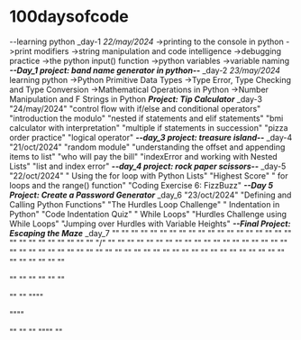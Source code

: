 # 100daysofcode
--learning python 
_day-1
  *22/may/2024*
  ->printing to the console in python
  ->print modifiers
  ->string manipulation and code intelligence
  ->debugging practice
  ->the python input() function
  ->python variables
  ->variable naming
  ***--Day_1 project: band name generator in python--***
_day-2
  *23/may/2024*
  learning python
  ->Python Primitive Data Types
  ->Type Error, Type Checking and Type Conversion
  ->Mathematical Operations in Python
  ->Number Manipulation and F Strings in Python
  ***Project: Tip Calculator***
 _day-3
  "24/may/2024"
  "control flow with if/else and conditional operators"
  "introduction the modulo"
  "nested if statements  and elif statements"
  "bmi calculator with interpretation"
  "multiple if statements in succession"
  "pizza order practice"
  "logical operator"
  ***--day_3 project: treasure island--***
_day-4
  "21/oct/2024"
  "random module"
  "understanding the offset and appending items to list"
  "who will pay the bill"
  "indexError and  working with Nested Lists"
  "list and index error"
  ***--day_4 project: rock paper scissors--***
_day-5
  "22/oct/2024"
  " Using the for loop with Python Lists"
  "Highest Score"
  " for loops and the range() function"
  "Coding Exercise 6: FizzBuzz"
  ***--Day 5 Project: Create a Password Generator***
_day_6
  "23/oct/2024"
  "Defining and Calling Python Functions"
  "The Hurdles Loop Challenge"
  " Indentation in Python"
  "Code Indentation Quiz"
  " While Loops"
  "Hurdles Challenge using While Loops"
  "Jumping over Hurdles with Variable Heights"
  ***--Final Project: Escaping the Maze***
_day_7
  ""
  ""
  ""
  ""
  ""
  ""
  ""
  ""
  ""
  ""
  ""
  ""
  ""
  ""
  ""
  ""
  ""
  ""
  ""
  ""
  ""
  ""
  ""
  ""
  ""
  ""
  ""
  ""
  "/"
  ""
  ""
  ""
  ""
  ""
  ""
  ""
  ""
  ""
  ""
  ""
  ""
  ""
  ""
  ""
  ""
  ""
  ""
  ""
  ""
  ""
  ""
  ""
  ""
  ""
  ""
  ""
  ""
  ""
  ""
  ""
  ""
  ""
  ""
  ""
  ""
  ""
  ""
  ""
  ""
  ""
  ""
  ""
  ""
  ""
  ""
  ""
  ""
  ""
  ""
  ""
  ""
  ""
  ""

  ""
  ""
  ""
  ""
  ""
  ""

  ""
  ""
  """"

  """"

  ""
  ""
  ""
  """"
  ""
 
